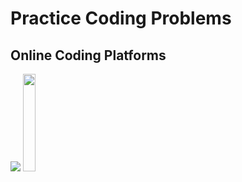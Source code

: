 # Practice Coding Problems
## Online Coding Platforms 
<div>
<img src="https://img.icons8.com/color/144/000000/GeeksforGeeks.png">
<img src="https://upload.wikimedia.org/wikipedia/commons/6/65/HackerRank_logo.png" height="20%" width="20%">
  </div>
  
